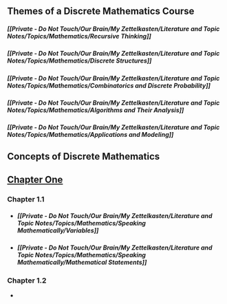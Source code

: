 ## Themes of a Discrete Mathematics Course
##### [[Private - Do Not Touch/Our Brain/My Zettelkasten/Literature and Topic Notes/Topics/Mathematics/Recursive Thinking]]
##### [[Private - Do Not Touch/Our Brain/My Zettelkasten/Literature and Topic Notes/Topics/Mathematics/Discrete Structures]]
##### [[Private - Do Not Touch/Our Brain/My Zettelkasten/Literature and Topic Notes/Topics/Mathematics/Combinatorics and Discrete Probability]]
##### [[Private - Do Not Touch/Our Brain/My Zettelkasten/Literature and Topic Notes/Topics/Mathematics/Algorithms and Their Analysis]]
##### [[Private - Do Not Touch/Our Brain/My Zettelkasten/Literature and Topic Notes/Topics/Mathematics/Applications and Modeling]]

## Concepts of Discrete Mathematics

## [Chapter One](Private%20-%20Do%20Not%20Touch/Our%20Brain/My%20Zettelkasten/Literature%20and%20Topic%20Notes/Readwise/Books/Discrete%20Mathematics%20with%20Applications/Discrete%20Mathematics%20with%20Applications%20-%20Chapter%20One.canvas)
### Chapter 1.1 
- ##### [[Private - Do Not Touch/Our Brain/My Zettelkasten/Literature and Topic Notes/Topics/Mathematics/Speaking Mathematically/Variables]]
- ##### [[Private - Do Not Touch/Our Brain/My Zettelkasten/Literature and Topic Notes/Topics/Mathematics/Speaking Mathematically/Mathematical Statements]]

### Chapter 1.2
- 
